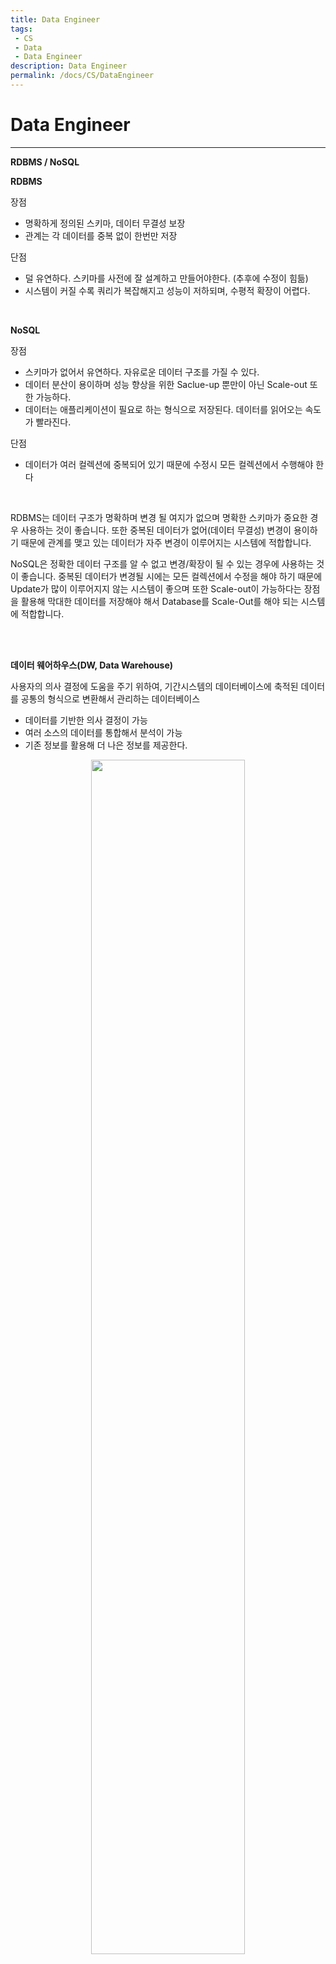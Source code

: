 ```yaml
---
title: Data Engineer
tags: 
 - CS
 - Data
 - Data Engineer
description: Data Engineer
permalink: /docs/CS/DataEngineer
---
```


# Data Engineer

---

**RDBMS / NoSQL**

**RDBMS**

장점
- 명확하게 정의된 스키마, 데이터 무결성 보장
- 관계는 각 데이터를 중복 없이 한번만 저장

단점
- 덜 유연하다. 스키마를 사전에 잘 설계하고 만들어야한다. (추후에 수정이 힘듦)
- 시스템이 커질 수록 쿼리가 복잡해지고 성능이 저하되며, 수평적 확장이 어렵다.

<br/>

**NoSQL**

장점
- 스키마가 없어서 유연하다. 자유로운 데이터 구조를 가질 수 있다.
- 데이터 분산이 용이하며 성능 향상을 위한 Saclue-up 뿐만이 아닌 Scale-out 또한 가능하다.
- 데이터는 애플리케이션이 필요로 하는 형식으로 저장된다. 데이터를 읽어오는 속도가 빨라진다.

단점
- 데이터가 여러 컬렉션에 중복되어 있기 때문에 수정시 모든 컬렉션에서 수행해야 한다

<br/>

RDBMS는 데이터 구조가 명확하며 변경 될 여지가 없으며 명확한 스키마가 중요한 경우 사용하는 것이 좋습니다. 또한 중복된 데이터가 없어(데이터 무결성) 변경이 용이하기 때문에 관계를 맺고 있는 데이터가 자주 변경이 이루어지는 시스템에 적합합니다. 

NoSQL은 정확한 데이터 구조를 알 수 없고 변경/확장이 될 수 있는 경우에 사용하는 것이 좋습니다. 중복된 데이터가 변경될 시에는 모든 컬렉션에서 수정을 해야 하기 때문에 Update가 많이 이루어지지 않는 시스템이 좋으며 또한 Scale-out이 가능하다는 장점을 활용해 막대한 데이터를 저장해야 해서 Database를 Scale-Out를 해야 되는 시스템에 적합합니다.

<br/><br/>

**데이터 웨어하우스(DW, Data Warehouse)**

사용자의 의사 결정에 도움을 주기 위하여, 기간시스템의 데이터베이스에 축적된 데이터를 공통의 형식으로 변환해서 관리하는 데이터베이스

- 데이터를 기반한 의사 결정이 가능
- 여러 소스의 데이터를 통합해서 분석이 가능
- 기존 정보를 활용해 더 나은 정보를 제공한다. 

<center><img src='https://bomwo.cc/static/2eeda57fd16c202580f29dca7bf70d39/d26aa/example2.png' width="70%"></center>

운영 시스템에 쿼리(SELECT, JOIN)를 기간으로 작성하게 된다면 시스템에 부하가 발생하게 되어서 앱이 동작하지 않게 되거나 데이터베이스를 분석하는 동안 사용하지 못하게 됩니다. 시스템의 데이터베이스는 데이터를 작은 규모의 데이터를 조회, 삽입, 삭제, 수정을 빠르게 하기 위해 만들어진 시스템이라서 큰 규모의 데이터 조회를 했을 때에는 부하가 발생하게 됩니다.

따라서 이런 부하를 발생시키지않고 운영 DB를 추출하여 큰 규모의 데이터 조회 및 분석을 위해 만들어 진 것이 데이터 웨어하우스입니다.
<br/><br/>

Reference: [데이터 웨어하우스(DW) 란 무엇일까 (1)](https://bomwo.cc/posts/Datawarehouse/)

<br/><br/>

**MapReduce**

맵 리듀스는 구글 내부에서 크롤링 된 문서, 로그 등 방대한 양의 raw data를 분석하는 과정에서 느낀 불편함에서 출발했습니다. 프로그램 로직 자체는 단순한데 입력 데이터의 크기가 워낙 방해서서 연산을 하나의 물리 머신에서 수행할 수가 없었습니다. 이 거대한 인풋 데이터를 쪼개어 수많은 머신들에게 분산시켜서 로직을 수행한 다음 결과를 하나로 합치자는 것이 핵심 아이디어 입니다.

다음과 같은 순서로 MapReduce가 진행됩니다.

1. 쪼개기(Split): 크기가 큰 인풋 파일을 작은 단위의 청크들로 나누어 분산 파일 시스템(ex. HDFS)에 저장합니다.
2. 데이터 처리하기(Map): 잘게 쪼개어진 파일을 인풋으로 받아서 데이터를 분석하는 로직을 수행합니다.
3. 처리된 데이터 합치기(Reduce): 처리된 데이터를 다시 합칩니다.

<br/><br/>

**Apache Hadoop**

Apache Hadoop은 빅데이터를 저장, 처리, 분석할 수 있는 소프트웨어 프레임워크입니다.

Hadoop은 적당한 성능의 범용 컴퓨터 여러 대를 클러스터화하고, 큰 크기의 데이터를 클러스터에서 병렬로 동시에 처리하여 처리 속도를 높이는 것을 목적으로 하는 분산처리를 위한 오픈소스 프레임워크라고 할 수 있습니다.

장점
- 오픈소스로 라이선스에 대한 비용 부담이 적음
- 시스템을 중단하지 않고, 장비의 추가가 용이(Scale Out)
- 일부 장비에 장애가 발생하더라도 전체 시스템 사용성에 영향이 적음(Fault tolerance)
- 저렴한 구축 비용과 비용대비 빠른 데이터 처리
- 오프라인 배치 프로세싱에 최적화

단점
- HDFS에 저장된 데이터를 변경 불가
- 실시간 데이터 분석 같이 신속하게 처리해야 하는 작업에는 부적합
- 너무 많은 버전과 부실한 서포트
- 설정의 어려움

[Here]({{ site.baseurl }}/hadoop) is an example link to a relative path of a fil

<br/><br/>

**Apache Spark**

<br/><br/>

**RDD**

<br/><br/>

**Apache Kafka**

<br/><br/>

**Master/Slave**
